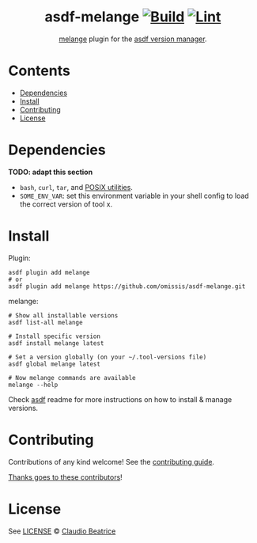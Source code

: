 <div align="center">

# asdf-melange [![Build](https://github.com/omissis/asdf-melange/actions/workflows/build.yml/badge.svg)](https://github.com/omissis/asdf-melange/actions/workflows/build.yml) [![Lint](https://github.com/omissis/asdf-melange/actions/workflows/lint.yml/badge.svg)](https://github.com/omissis/asdf-melange/actions/workflows/lint.yml)

[melange](https://github.com/chainguard-dev/melange/tree/main/docs) plugin for the [asdf version manager](https://asdf-vm.com).

</div>

# Contents

- [Dependencies](#dependencies)
- [Install](#install)
- [Contributing](#contributing)
- [License](#license)

# Dependencies

**TODO: adapt this section**

- `bash`, `curl`, `tar`, and [POSIX utilities](https://pubs.opengroup.org/onlinepubs/9699919799/idx/utilities.html).
- `SOME_ENV_VAR`: set this environment variable in your shell config to load the correct version of tool x.

# Install

Plugin:

```shell
asdf plugin add melange
# or
asdf plugin add melange https://github.com/omissis/asdf-melange.git
```

melange:

```shell
# Show all installable versions
asdf list-all melange

# Install specific version
asdf install melange latest

# Set a version globally (on your ~/.tool-versions file)
asdf global melange latest

# Now melange commands are available
melange --help
```

Check [asdf](https://github.com/asdf-vm/asdf) readme for more instructions on how to
install & manage versions.

# Contributing

Contributions of any kind welcome! See the [contributing guide](contributing.md).

[Thanks goes to these contributors](https://github.com/omissis/asdf-melange/graphs/contributors)!

# License

See [LICENSE](LICENSE) © [Claudio Beatrice](https://github.com/omissis/)
